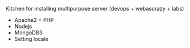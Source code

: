Kitchen for installing multipurpose server (devops + webascrazy + labs)

* Apache2 + PHP
* Nodejs
* MongoDB3
* Setting locale



